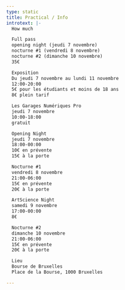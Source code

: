 ```yaml
---
type: static
title: Practical / Info
introtext: |-
  How much

  Full pass
  opening night (jeudi 7 novembre)
  nocturne #1 (vendredi 8 novembre)
  nocturne #2 (dimanche 10 novembre)
  35€

  Exposition
  Du jeudi 7 novembre au lundi 11 novembre
  12:00-20:00
  5€ pour les étudiants et moins de 18 ans
  8€ plein tarif

  Les Garages Numériques Pro
  jeudi 7 novembre
  10:00-18:00
  gratuit

  Opening Night
  jeudi 7 novembre
  18:00-00:00
  10€ en prévente
  15€ à la porte

  Nocturne #1
  vendredi 8 novembre
  21:00-06:00
  15€ en prévente
  20€ à la porte

  ArtScience Night
  samedi 9 novembre
  17:00-00:00
  8€

  Nocturne #2
  dimanche 10 novembre
  21:00-06:00
  15€ en prévente
  20€ à la porte

  Lieu
  Bourse de Bruxelles
  Place de la Bourse, 1000 Bruxelles

---
```

